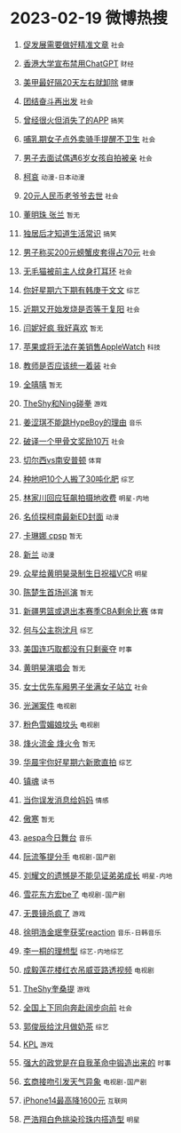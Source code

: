 # 2023-02-19 微博热搜 
1. [促发展需要做好精准文章](https://m.weibo.cn/search?containerid=100103type%3D1%26t%3D10%26q%3D%23%E4%BF%83%E5%8F%91%E5%B1%95%E9%9C%80%E8%A6%81%E5%81%9A%E5%A5%BD%E7%B2%BE%E5%87%86%E6%96%87%E7%AB%A0%23&stream_entry_id=51&isnewpage=1&extparam=seat%3D1%26stream_entry_id%3D51%26dgr%3D0%26filter_type%3Drealtimehot%26pos%3D0%26c_type%3D51%26cate%3D10103%26display_time%3D1676744673%26pre_seqid%3D1676744673948023874253&luicode=10000011&lfid=106003type%3D25%26t%3D3%26disable_hot%3D1%26filter_type%3Drealtimehot) `社会` 

2. [香港大学宣布禁用ChatGPT](https://m.weibo.cn/search?containerid=100103type%3D1%26t%3D10%26q%3D%23%E9%A6%99%E6%B8%AF%E5%A4%A7%E5%AD%A6%E5%AE%A3%E5%B8%83%E7%A6%81%E7%94%A8ChatGPT%23&stream_entry_id=31&isnewpage=1&extparam=seat%3D1%26q%3D%2523%25E9%25A6%2599%25E6%25B8%25AF%25E5%25A4%25A7%25E5%25AD%25A6%25E5%25AE%25A3%25E5%25B8%2583%25E7%25A6%2581%25E7%2594%25A8ChatGPT%2523%26dgr%3D0%26flag%3D0%26band_rank%3D1%26pos%3D0%26stream_entry_id%3D31%26cate%3D5001%26lcate%3D5001%26filter_type%3Drealtimehot%26realpos%3D1%26c_type%3D31%26display_time%3D1676744673%26pre_seqid%3D1676744673948023874253&luicode=10000011&lfid=106003type%3D25%26t%3D3%26disable_hot%3D1%26filter_type%3Drealtimehot) `财经` 

3. [美甲最好隔20天左右就卸除](https://m.weibo.cn/search?containerid=100103type%3D1%26t%3D10%26q%3D%23%E7%BE%8E%E7%94%B2%E6%9C%80%E5%A5%BD%E9%9A%9420%E5%A4%A9%E5%B7%A6%E5%8F%B3%E5%B0%B1%E5%8D%B8%E9%99%A4%23&stream_entry_id=31&isnewpage=1&extparam=seat%3D1%26q%3D%2523%25E7%25BE%258E%25E7%2594%25B2%25E6%259C%2580%25E5%25A5%25BD%25E9%259A%259420%25E5%25A4%25A9%25E5%25B7%25A6%25E5%258F%25B3%25E5%25B0%25B1%25E5%258D%25B8%25E9%2599%25A4%2523%26dgr%3D0%26flag%3D0%26band_rank%3D2%26pos%3D1%26stream_entry_id%3D31%26cate%3D5001%26lcate%3D5001%26filter_type%3Drealtimehot%26realpos%3D2%26c_type%3D31%26display_time%3D1676744673%26pre_seqid%3D1676744673948023874253&luicode=10000011&lfid=106003type%3D25%26t%3D3%26disable_hot%3D1%26filter_type%3Drealtimehot) `健康` 

4. [团结奋斗再出发](https://m.weibo.cn/search?containerid=100103type%3D1%26t%3D10%26q%3D%23%E5%9B%A2%E7%BB%93%E5%A5%8B%E6%96%97%E5%86%8D%E5%87%BA%E5%8F%91%23&stream_entry_id=31&isnewpage=1&extparam=seat%3D1%26q%3D%2523%25E5%259B%25A2%25E7%25BB%2593%25E5%25A5%258B%25E6%2596%2597%25E5%2586%258D%25E5%2587%25BA%25E5%258F%2591%2523%26dgr%3D0%26flag%3D0%26band_rank%3D3%26pos%3D2%26stream_entry_id%3D31%26cate%3D5001%26lcate%3D5001%26filter_type%3Drealtimehot%26realpos%3D3%26c_type%3D31%26display_time%3D1676744673%26pre_seqid%3D1676744673948023874253&luicode=10000011&lfid=106003type%3D25%26t%3D3%26disable_hot%3D1%26filter_type%3Drealtimehot) `社会` 

5. [曾经很火但消失了的APP](https://m.weibo.cn/search?containerid=100103type%3D1%26t%3D10%26q%3D%23%E6%9B%BE%E7%BB%8F%E5%BE%88%E7%81%AB%E4%BD%86%E6%B6%88%E5%A4%B1%E4%BA%86%E7%9A%84APP%23&stream_entry_id=31&isnewpage=1&extparam=seat%3D1%26q%3D%2523%25E6%259B%25BE%25E7%25BB%258F%25E5%25BE%2588%25E7%2581%25AB%25E4%25BD%2586%25E6%25B6%2588%25E5%25A4%25B1%25E4%25BA%2586%25E7%259A%2584APP%2523%26dgr%3D0%26flag%3D2%26band_rank%3D4%26pos%3D3%26stream_entry_id%3D31%26cate%3D5001%26lcate%3D5001%26filter_type%3Drealtimehot%26realpos%3D4%26c_type%3D31%26display_time%3D1676744673%26pre_seqid%3D1676744673948023874253&luicode=10000011&lfid=106003type%3D25%26t%3D3%26disable_hot%3D1%26filter_type%3Drealtimehot) `搞笑` 

6. [哺乳期女子点外卖骑手提醒不卫生](https://m.weibo.cn/search?containerid=100103type%3D1%26t%3D10%26q%3D%23%E5%93%BA%E4%B9%B3%E6%9C%9F%E5%A5%B3%E5%AD%90%E7%82%B9%E5%A4%96%E5%8D%96%E9%AA%91%E6%89%8B%E6%8F%90%E9%86%92%E4%B8%8D%E5%8D%AB%E7%94%9F%23&stream_entry_id=31&isnewpage=1&extparam=seat%3D1%26q%3D%2523%25E5%2593%25BA%25E4%25B9%25B3%25E6%259C%259F%25E5%25A5%25B3%25E5%25AD%2590%25E7%2582%25B9%25E5%25A4%2596%25E5%258D%2596%25E9%25AA%2591%25E6%2589%258B%25E6%258F%2590%25E9%2586%2592%25E4%25B8%258D%25E5%258D%25AB%25E7%2594%259F%2523%26dgr%3D0%26flag%3D0%26band_rank%3D5%26pos%3D4%26stream_entry_id%3D31%26cate%3D5001%26lcate%3D5001%26filter_type%3Drealtimehot%26realpos%3D5%26c_type%3D31%26display_time%3D1676744673%26pre_seqid%3D1676744673948023874253&luicode=10000011&lfid=106003type%3D25%26t%3D3%26disable_hot%3D1%26filter_type%3Drealtimehot) `社会` 

7. [男子去面试偶遇6岁女孩自拍被亲](https://m.weibo.cn/search?containerid=100103type%3D1%26t%3D10%26q%3D%23%E7%94%B7%E5%AD%90%E5%8E%BB%E9%9D%A2%E8%AF%95%E5%81%B6%E9%81%876%E5%B2%81%E5%A5%B3%E5%AD%A9%E8%87%AA%E6%8B%8D%E8%A2%AB%E4%BA%B2%23&stream_entry_id=31&isnewpage=1&extparam=seat%3D1%26q%3D%2523%25E7%2594%25B7%25E5%25AD%2590%25E5%258E%25BB%25E9%259D%25A2%25E8%25AF%2595%25E5%2581%25B6%25E9%2581%25876%25E5%25B2%2581%25E5%25A5%25B3%25E5%25AD%25A9%25E8%2587%25AA%25E6%258B%258D%25E8%25A2%25AB%25E4%25BA%25B2%2523%26dgr%3D0%26flag%3D0%26band_rank%3D6%26pos%3D5%26stream_entry_id%3D31%26cate%3D5001%26lcate%3D5001%26filter_type%3Drealtimehot%26realpos%3D6%26c_type%3D31%26display_time%3D1676744673%26pre_seqid%3D1676744673948023874253&luicode=10000011&lfid=106003type%3D25%26t%3D3%26disable_hot%3D1%26filter_type%3Drealtimehot) `社会` 

8. [柯哀](https://m.weibo.cn/search?containerid=100103type%3D1%26t%3D10%26q%3D%E6%9F%AF%E5%93%80&stream_entry_id=31&isnewpage=1&extparam=seat%3D1%26q%3D%25E6%259F%25AF%25E5%2593%2580%26dgr%3D0%26flag%3D0%26band_rank%3D7%26pos%3D6%26stream_entry_id%3D31%26cate%3D5001%26lcate%3D5001%26filter_type%3Drealtimehot%26realpos%3D7%26c_type%3D31%26display_time%3D1676744673%26pre_seqid%3D1676744673948023874253&luicode=10000011&lfid=106003type%3D25%26t%3D3%26disable_hot%3D1%26filter_type%3Drealtimehot) `动漫-日本动漫` 

9. [20元人民币老爷爷去世](https://m.weibo.cn/search?containerid=100103type%3D1%26t%3D10%26q%3D%2320%E5%85%83%E4%BA%BA%E6%B0%91%E5%B8%81%E8%80%81%E7%88%B7%E7%88%B7%E5%8E%BB%E4%B8%96%23&stream_entry_id=31&isnewpage=1&extparam=seat%3D1%26q%3D%252320%25E5%2585%2583%25E4%25BA%25BA%25E6%25B0%2591%25E5%25B8%2581%25E8%2580%2581%25E7%2588%25B7%25E7%2588%25B7%25E5%258E%25BB%25E4%25B8%2596%2523%26dgr%3D0%26flag%3D16%26band_rank%3D8%26pos%3D7%26stream_entry_id%3D31%26cate%3D5001%26lcate%3D5001%26filter_type%3Drealtimehot%26realpos%3D8%26c_type%3D31%26display_time%3D1676744673%26pre_seqid%3D1676744673948023874253&luicode=10000011&lfid=106003type%3D25%26t%3D3%26disable_hot%3D1%26filter_type%3Drealtimehot) `社会` 

10. [董明珠 张兰](https://m.weibo.cn/search?containerid=100103type%3D1%26t%3D10%26q%3D%E8%91%A3%E6%98%8E%E7%8F%A0+%E5%BC%A0%E5%85%B0&stream_entry_id=31&isnewpage=1&extparam=seat%3D1%26q%3D%25E8%2591%25A3%25E6%2598%258E%25E7%258F%25A0%2520%25E5%25BC%25A0%25E5%2585%25B0%26dgr%3D0%26flag%3D2%26band_rank%3D9%26pos%3D8%26stream_entry_id%3D31%26cate%3D5001%26lcate%3D5001%26filter_type%3Drealtimehot%26realpos%3D9%26c_type%3D31%26display_time%3D1676744673%26pre_seqid%3D1676744673948023874253&luicode=10000011&lfid=106003type%3D25%26t%3D3%26disable_hot%3D1%26filter_type%3Drealtimehot) `暂无` 

11. [独居后才知道生活常识](https://m.weibo.cn/search?containerid=100103type%3D1%26t%3D10%26q%3D%23%E7%8B%AC%E5%B1%85%E5%90%8E%E6%89%8D%E7%9F%A5%E9%81%93%E7%94%9F%E6%B4%BB%E5%B8%B8%E8%AF%86%23&stream_entry_id=31&isnewpage=1&extparam=seat%3D1%26q%3D%2523%25E7%258B%25AC%25E5%25B1%2585%25E5%2590%258E%25E6%2589%258D%25E7%259F%25A5%25E9%2581%2593%25E7%2594%259F%25E6%25B4%25BB%25E5%25B8%25B8%25E8%25AF%2586%2523%26dgr%3D0%26flag%3D0%26band_rank%3D10%26pos%3D9%26stream_entry_id%3D31%26cate%3D5001%26lcate%3D5001%26filter_type%3Drealtimehot%26realpos%3D10%26c_type%3D31%26display_time%3D1676744673%26pre_seqid%3D1676744673948023874253&luicode=10000011&lfid=106003type%3D25%26t%3D3%26disable_hot%3D1%26filter_type%3Drealtimehot) `搞笑` 

12. [男子称买200元螃蟹皮套得占70元](https://m.weibo.cn/search?containerid=100103type%3D1%26t%3D10%26q%3D%23%E7%94%B7%E5%AD%90%E7%A7%B0%E4%B9%B0200%E5%85%83%E8%9E%83%E8%9F%B9%E7%9A%AE%E5%A5%97%E5%BE%97%E5%8D%A070%E5%85%83%23&stream_entry_id=31&isnewpage=1&extparam=seat%3D1%26q%3D%2523%25E7%2594%25B7%25E5%25AD%2590%25E7%25A7%25B0%25E4%25B9%25B0200%25E5%2585%2583%25E8%259E%2583%25E8%259F%25B9%25E7%259A%25AE%25E5%25A5%2597%25E5%25BE%2597%25E5%258D%25A070%25E5%2585%2583%2523%26dgr%3D0%26flag%3D1%26band_rank%3D11%26pos%3D10%26stream_entry_id%3D31%26cate%3D5001%26lcate%3D5001%26filter_type%3Drealtimehot%26realpos%3D11%26c_type%3D31%26display_time%3D1676744673%26pre_seqid%3D1676744673948023874253&luicode=10000011&lfid=106003type%3D25%26t%3D3%26disable_hot%3D1%26filter_type%3Drealtimehot) `社会` 

13. [无毛猫被前主人纹身打耳环](https://m.weibo.cn/search?containerid=100103type%3D1%26t%3D10%26q%3D%23%E6%97%A0%E6%AF%9B%E7%8C%AB%E8%A2%AB%E5%89%8D%E4%B8%BB%E4%BA%BA%E7%BA%B9%E8%BA%AB%E6%89%93%E8%80%B3%E7%8E%AF%23&stream_entry_id=31&isnewpage=1&extparam=seat%3D1%26q%3D%2523%25E6%2597%25A0%25E6%25AF%259B%25E7%258C%25AB%25E8%25A2%25AB%25E5%2589%258D%25E4%25B8%25BB%25E4%25BA%25BA%25E7%25BA%25B9%25E8%25BA%25AB%25E6%2589%2593%25E8%2580%25B3%25E7%258E%25AF%2523%26dgr%3D0%26flag%3D0%26band_rank%3D12%26pos%3D11%26stream_entry_id%3D31%26cate%3D5001%26lcate%3D5001%26filter_type%3Drealtimehot%26realpos%3D12%26c_type%3D31%26display_time%3D1676744673%26pre_seqid%3D1676744673948023874253&luicode=10000011&lfid=106003type%3D25%26t%3D3%26disable_hot%3D1%26filter_type%3Drealtimehot) `社会` 

14. [你好星期六下期有韩庚于文文](https://m.weibo.cn/search?containerid=100103type%3D1%26t%3D10%26q%3D%23%E4%BD%A0%E5%A5%BD%E6%98%9F%E6%9C%9F%E5%85%AD%E4%B8%8B%E6%9C%9F%E6%9C%89%E9%9F%A9%E5%BA%9A%E4%BA%8E%E6%96%87%E6%96%87%23&stream_entry_id=31&isnewpage=1&extparam=seat%3D1%26q%3D%2523%25E4%25BD%25A0%25E5%25A5%25BD%25E6%2598%259F%25E6%259C%259F%25E5%2585%25AD%25E4%25B8%258B%25E6%259C%259F%25E6%259C%2589%25E9%259F%25A9%25E5%25BA%259A%25E4%25BA%258E%25E6%2596%2587%25E6%2596%2587%2523%26dgr%3D0%26flag%3D0%26band_rank%3D13%26pos%3D12%26stream_entry_id%3D31%26cate%3D5001%26lcate%3D5001%26filter_type%3Drealtimehot%26realpos%3D13%26c_type%3D31%26display_time%3D1676744673%26pre_seqid%3D1676744673948023874253&luicode=10000011&lfid=106003type%3D25%26t%3D3%26disable_hot%3D1%26filter_type%3Drealtimehot) `综艺` 

15. [近期又开始发烧是否等于复阳](https://m.weibo.cn/search?containerid=100103type%3D1%26t%3D10%26q%3D%23%E8%BF%91%E6%9C%9F%E5%8F%88%E5%BC%80%E5%A7%8B%E5%8F%91%E7%83%A7%E6%98%AF%E5%90%A6%E7%AD%89%E4%BA%8E%E5%A4%8D%E9%98%B3%23&stream_entry_id=31&isnewpage=1&extparam=seat%3D1%26q%3D%2523%25E8%25BF%2591%25E6%259C%259F%25E5%258F%2588%25E5%25BC%2580%25E5%25A7%258B%25E5%258F%2591%25E7%2583%25A7%25E6%2598%25AF%25E5%2590%25A6%25E7%25AD%2589%25E4%25BA%258E%25E5%25A4%258D%25E9%2598%25B3%2523%26dgr%3D0%26flag%3D2%26band_rank%3D14%26pos%3D13%26stream_entry_id%3D31%26cate%3D5001%26lcate%3D5001%26filter_type%3Drealtimehot%26realpos%3D14%26c_type%3D31%26display_time%3D1676744673%26pre_seqid%3D1676744673948023874253&luicode=10000011&lfid=106003type%3D25%26t%3D3%26disable_hot%3D1%26filter_type%3Drealtimehot) `社会` 

16. [闫妮好疯 我好喜欢](https://m.weibo.cn/search?containerid=100103type%3D1%26t%3D10%26q%3D%E9%97%AB%E5%A6%AE%E5%A5%BD%E7%96%AF+%E6%88%91%E5%A5%BD%E5%96%9C%E6%AC%A2&stream_entry_id=31&isnewpage=1&extparam=seat%3D1%26q%3D%25E9%2597%25AB%25E5%25A6%25AE%25E5%25A5%25BD%25E7%2596%25AF%2520%25E6%2588%2591%25E5%25A5%25BD%25E5%2596%259C%25E6%25AC%25A2%26dgr%3D0%26flag%3D2%26band_rank%3D15%26pos%3D14%26stream_entry_id%3D31%26cate%3D5001%26lcate%3D5001%26filter_type%3Drealtimehot%26realpos%3D15%26c_type%3D31%26display_time%3D1676744673%26pre_seqid%3D1676744673948023874253&luicode=10000011&lfid=106003type%3D25%26t%3D3%26disable_hot%3D1%26filter_type%3Drealtimehot) `暂无` 

17. [苹果或将无法在美销售AppleWatch](https://m.weibo.cn/search?containerid=100103type%3D1%26t%3D10%26q%3D%23%E8%8B%B9%E6%9E%9C%E6%88%96%E5%B0%86%E6%97%A0%E6%B3%95%E5%9C%A8%E7%BE%8E%E9%94%80%E5%94%AEAppleWatch%23&stream_entry_id=31&isnewpage=1&extparam=seat%3D1%26q%3D%2523%25E8%258B%25B9%25E6%259E%259C%25E6%2588%2596%25E5%25B0%2586%25E6%2597%25A0%25E6%25B3%2595%25E5%259C%25A8%25E7%25BE%258E%25E9%2594%2580%25E5%2594%25AEAppleWatch%2523%26dgr%3D0%26flag%3D0%26band_rank%3D16%26pos%3D15%26stream_entry_id%3D31%26cate%3D5001%26lcate%3D5001%26filter_type%3Drealtimehot%26realpos%3D16%26c_type%3D31%26display_time%3D1676744673%26pre_seqid%3D1676744673948023874253&luicode=10000011&lfid=106003type%3D25%26t%3D3%26disable_hot%3D1%26filter_type%3Drealtimehot) `科技` 

18. [教师是否应该统一着装](https://m.weibo.cn/search?containerid=100103type%3D1%26t%3D10%26q%3D%23%E6%95%99%E5%B8%88%E6%98%AF%E5%90%A6%E5%BA%94%E8%AF%A5%E7%BB%9F%E4%B8%80%E7%9D%80%E8%A3%85%23&stream_entry_id=31&isnewpage=1&extparam=seat%3D1%26q%3D%2523%25E6%2595%2599%25E5%25B8%2588%25E6%2598%25AF%25E5%2590%25A6%25E5%25BA%2594%25E8%25AF%25A5%25E7%25BB%259F%25E4%25B8%2580%25E7%259D%2580%25E8%25A3%2585%2523%26dgr%3D0%26flag%3D0%26band_rank%3D17%26pos%3D16%26stream_entry_id%3D31%26cate%3D5001%26lcate%3D5001%26filter_type%3Drealtimehot%26realpos%3D17%26c_type%3D31%26display_time%3D1676744673%26pre_seqid%3D1676744673948023874253&luicode=10000011&lfid=106003type%3D25%26t%3D3%26disable_hot%3D1%26filter_type%3Drealtimehot) `社会` 

19. [全嘻嘻](https://m.weibo.cn/search?containerid=100103type%3D1%26t%3D10%26q%3D%E5%85%A8%E5%98%BB%E5%98%BB&stream_entry_id=31&isnewpage=1&extparam=seat%3D1%26q%3D%25E5%2585%25A8%25E5%2598%25BB%25E5%2598%25BB%26dgr%3D0%26flag%3D0%26band_rank%3D18%26pos%3D17%26stream_entry_id%3D31%26cate%3D5001%26lcate%3D5001%26filter_type%3Drealtimehot%26realpos%3D18%26c_type%3D31%26display_time%3D1676744673%26pre_seqid%3D1676744673948023874253&luicode=10000011&lfid=106003type%3D25%26t%3D3%26disable_hot%3D1%26filter_type%3Drealtimehot) `暂无` 

20. [TheShy和Ning碰拳](https://m.weibo.cn/search?containerid=100103type%3D1%26t%3D10%26q%3D%23TheShy%E5%92%8CNing%E7%A2%B0%E6%8B%B3%23&stream_entry_id=31&isnewpage=1&extparam=seat%3D1%26q%3D%2523TheShy%25E5%2592%258CNing%25E7%25A2%25B0%25E6%258B%25B3%2523%26dgr%3D0%26flag%3D0%26band_rank%3D19%26pos%3D18%26stream_entry_id%3D31%26cate%3D5001%26lcate%3D5001%26filter_type%3Drealtimehot%26realpos%3D19%26c_type%3D31%26display_time%3D1676744673%26pre_seqid%3D1676744673948023874253&luicode=10000011&lfid=106003type%3D25%26t%3D3%26disable_hot%3D1%26filter_type%3Drealtimehot) `游戏` 

21. [姜涩琪不能跳HypeBoy的理由](https://m.weibo.cn/search?containerid=100103type%3D1%26t%3D10%26q%3D%23%E5%A7%9C%E6%B6%A9%E7%90%AA%E4%B8%8D%E8%83%BD%E8%B7%B3HypeBoy%E7%9A%84%E7%90%86%E7%94%B1%23&stream_entry_id=31&isnewpage=1&extparam=seat%3D1%26q%3D%2523%25E5%25A7%259C%25E6%25B6%25A9%25E7%2590%25AA%25E4%25B8%258D%25E8%2583%25BD%25E8%25B7%25B3HypeBoy%25E7%259A%2584%25E7%2590%2586%25E7%2594%25B1%2523%26dgr%3D0%26flag%3D0%26band_rank%3D20%26pos%3D19%26stream_entry_id%3D31%26cate%3D5001%26lcate%3D5001%26filter_type%3Drealtimehot%26realpos%3D20%26c_type%3D31%26display_time%3D1676744673%26pre_seqid%3D1676744673948023874253&luicode=10000011&lfid=106003type%3D25%26t%3D3%26disable_hot%3D1%26filter_type%3Drealtimehot) `音乐` 

22. [破译一个甲骨文奖励10万](https://m.weibo.cn/search?containerid=100103type%3D1%26t%3D10%26q%3D%23%E7%A0%B4%E8%AF%91%E4%B8%80%E4%B8%AA%E7%94%B2%E9%AA%A8%E6%96%87%E5%A5%96%E5%8A%B110%E4%B8%87%23&stream_entry_id=31&isnewpage=1&extparam=seat%3D1%26q%3D%2523%25E7%25A0%25B4%25E8%25AF%2591%25E4%25B8%2580%25E4%25B8%25AA%25E7%2594%25B2%25E9%25AA%25A8%25E6%2596%2587%25E5%25A5%2596%25E5%258A%25B110%25E4%25B8%2587%2523%26dgr%3D0%26flag%3D0%26band_rank%3D21%26pos%3D20%26stream_entry_id%3D31%26cate%3D5001%26lcate%3D5001%26filter_type%3Drealtimehot%26realpos%3D21%26c_type%3D31%26display_time%3D1676744673%26pre_seqid%3D1676744673948023874253&luicode=10000011&lfid=106003type%3D25%26t%3D3%26disable_hot%3D1%26filter_type%3Drealtimehot) `社会` 

23. [切尔西vs南安普顿](https://m.weibo.cn/search?containerid=100103type%3D1%26t%3D10%26q%3D%23%E5%88%87%E5%B0%94%E8%A5%BFvs%E5%8D%97%E5%AE%89%E6%99%AE%E9%A1%BF%23&stream_entry_id=31&isnewpage=1&extparam=seat%3D1%26q%3D%2523%25E5%2588%2587%25E5%25B0%2594%25E8%25A5%25BFvs%25E5%258D%2597%25E5%25AE%2589%25E6%2599%25AE%25E9%25A1%25BF%2523%26dgr%3D0%26flag%3D0%26band_rank%3D22%26pos%3D21%26stream_entry_id%3D31%26cate%3D5001%26lcate%3D5001%26filter_type%3Drealtimehot%26realpos%3D22%26c_type%3D31%26display_time%3D1676744673%26pre_seqid%3D1676744673948023874253&luicode=10000011&lfid=106003type%3D25%26t%3D3%26disable_hot%3D1%26filter_type%3Drealtimehot) `体育` 

24. [种地吧10个人搬了30吨化肥](https://m.weibo.cn/search?containerid=100103type%3D1%26t%3D10%26q%3D%23%E7%A7%8D%E5%9C%B0%E5%90%A710%E4%B8%AA%E4%BA%BA%E6%90%AC%E4%BA%8630%E5%90%A8%E5%8C%96%E8%82%A5%23&stream_entry_id=31&isnewpage=1&extparam=seat%3D1%26q%3D%2523%25E7%25A7%258D%25E5%259C%25B0%25E5%2590%25A710%25E4%25B8%25AA%25E4%25BA%25BA%25E6%2590%25AC%25E4%25BA%258630%25E5%2590%25A8%25E5%258C%2596%25E8%2582%25A5%2523%26dgr%3D0%26flag%3D0%26band_rank%3D23%26pos%3D22%26stream_entry_id%3D31%26cate%3D5001%26lcate%3D5001%26filter_type%3Drealtimehot%26realpos%3D23%26c_type%3D31%26display_time%3D1676744673%26pre_seqid%3D1676744673948023874253&luicode=10000011&lfid=106003type%3D25%26t%3D3%26disable_hot%3D1%26filter_type%3Drealtimehot) `综艺` 

25. [林家川回应狂飙拍摄地收费](https://m.weibo.cn/search?containerid=100103type%3D1%26t%3D10%26q%3D%23%E6%9E%97%E5%AE%B6%E5%B7%9D%E5%9B%9E%E5%BA%94%E7%8B%82%E9%A3%99%E6%8B%8D%E6%91%84%E5%9C%B0%E6%94%B6%E8%B4%B9%23&stream_entry_id=31&isnewpage=1&extparam=seat%3D1%26q%3D%2523%25E6%259E%2597%25E5%25AE%25B6%25E5%25B7%259D%25E5%259B%259E%25E5%25BA%2594%25E7%258B%2582%25E9%25A3%2599%25E6%258B%258D%25E6%2591%2584%25E5%259C%25B0%25E6%2594%25B6%25E8%25B4%25B9%2523%26dgr%3D0%26flag%3D0%26band_rank%3D24%26pos%3D23%26stream_entry_id%3D31%26cate%3D5001%26lcate%3D5001%26filter_type%3Drealtimehot%26realpos%3D24%26c_type%3D31%26display_time%3D1676744673%26pre_seqid%3D1676744673948023874253&luicode=10000011&lfid=106003type%3D25%26t%3D3%26disable_hot%3D1%26filter_type%3Drealtimehot) `明星-内地` 

26. [名侦探柯南最新ED封面](https://m.weibo.cn/search?containerid=100103type%3D1%26t%3D10%26q%3D%23%E5%90%8D%E4%BE%A6%E6%8E%A2%E6%9F%AF%E5%8D%97%E6%9C%80%E6%96%B0ED%E5%B0%81%E9%9D%A2%23&stream_entry_id=31&isnewpage=1&extparam=seat%3D1%26q%3D%2523%25E5%2590%258D%25E4%25BE%25A6%25E6%258E%25A2%25E6%259F%25AF%25E5%258D%2597%25E6%259C%2580%25E6%2596%25B0ED%25E5%25B0%2581%25E9%259D%25A2%2523%26dgr%3D0%26flag%3D0%26band_rank%3D25%26pos%3D24%26stream_entry_id%3D31%26cate%3D5001%26lcate%3D5001%26filter_type%3Drealtimehot%26realpos%3D25%26c_type%3D31%26display_time%3D1676744673%26pre_seqid%3D1676744673948023874253&luicode=10000011&lfid=106003type%3D25%26t%3D3%26disable_hot%3D1%26filter_type%3Drealtimehot) `动漫` 

27. [卡琳娜 cpsp](https://m.weibo.cn/search?containerid=100103type%3D1%26t%3D10%26q%3D%E5%8D%A1%E7%90%B3%E5%A8%9C+cpsp&stream_entry_id=31&isnewpage=1&extparam=seat%3D1%26q%3D%25E5%258D%25A1%25E7%2590%25B3%25E5%25A8%259C%2520cpsp%26dgr%3D0%26flag%3D0%26band_rank%3D26%26pos%3D25%26stream_entry_id%3D31%26cate%3D5001%26lcate%3D5001%26filter_type%3Drealtimehot%26realpos%3D26%26c_type%3D31%26display_time%3D1676744673%26pre_seqid%3D1676744673948023874253&luicode=10000011&lfid=106003type%3D25%26t%3D3%26disable_hot%3D1%26filter_type%3Drealtimehot) `暂无` 

28. [新兰](https://m.weibo.cn/search?containerid=100103type%3D1%26t%3D10%26q%3D%E6%96%B0%E5%85%B0&stream_entry_id=31&isnewpage=1&extparam=seat%3D1%26q%3D%25E6%2596%25B0%25E5%2585%25B0%26dgr%3D0%26flag%3D0%26band_rank%3D27%26pos%3D26%26stream_entry_id%3D31%26cate%3D5001%26lcate%3D5001%26filter_type%3Drealtimehot%26realpos%3D27%26c_type%3D31%26display_time%3D1676744673%26pre_seqid%3D1676744673948023874253&luicode=10000011&lfid=106003type%3D25%26t%3D3%26disable_hot%3D1%26filter_type%3Drealtimehot) `动漫` 

29. [众星给黄明昊录制生日祝福VCR](https://m.weibo.cn/search?containerid=100103type%3D1%26t%3D10%26q%3D%23%E4%BC%97%E6%98%9F%E7%BB%99%E9%BB%84%E6%98%8E%E6%98%8A%E5%BD%95%E5%88%B6%E7%94%9F%E6%97%A5%E7%A5%9D%E7%A6%8FVCR%23&stream_entry_id=31&isnewpage=1&extparam=seat%3D1%26q%3D%2523%25E4%25BC%2597%25E6%2598%259F%25E7%25BB%2599%25E9%25BB%2584%25E6%2598%258E%25E6%2598%258A%25E5%25BD%2595%25E5%2588%25B6%25E7%2594%259F%25E6%2597%25A5%25E7%25A5%259D%25E7%25A6%258FVCR%2523%26dgr%3D0%26flag%3D0%26band_rank%3D28%26pos%3D27%26stream_entry_id%3D31%26cate%3D5001%26lcate%3D5001%26filter_type%3Drealtimehot%26realpos%3D28%26c_type%3D31%26display_time%3D1676744673%26pre_seqid%3D1676744673948023874253&luicode=10000011&lfid=106003type%3D25%26t%3D3%26disable_hot%3D1%26filter_type%3Drealtimehot) `明星` 

30. [陈楚生首场巡演](https://m.weibo.cn/search?containerid=100103type%3D1%26t%3D10%26q%3D%E9%99%88%E6%A5%9A%E7%94%9F%E9%A6%96%E5%9C%BA%E5%B7%A1%E6%BC%94&stream_entry_id=31&isnewpage=1&extparam=seat%3D1%26q%3D%25E9%2599%2588%25E6%25A5%259A%25E7%2594%259F%25E9%25A6%2596%25E5%259C%25BA%25E5%25B7%25A1%25E6%25BC%2594%26dgr%3D0%26flag%3D0%26band_rank%3D29%26pos%3D28%26stream_entry_id%3D31%26cate%3D5001%26lcate%3D5001%26filter_type%3Drealtimehot%26realpos%3D29%26c_type%3D31%26display_time%3D1676744673%26pre_seqid%3D1676744673948023874253&luicode=10000011&lfid=106003type%3D25%26t%3D3%26disable_hot%3D1%26filter_type%3Drealtimehot) `暂无` 

31. [新疆男篮或退出本赛季CBA剩余比赛](https://m.weibo.cn/search?containerid=100103type%3D1%26t%3D10%26q%3D%23%E6%96%B0%E7%96%86%E7%94%B7%E7%AF%AE%E6%88%96%E9%80%80%E5%87%BA%E6%9C%AC%E8%B5%9B%E5%AD%A3CBA%E5%89%A9%E4%BD%99%E6%AF%94%E8%B5%9B%23&stream_entry_id=31&isnewpage=1&extparam=seat%3D1%26q%3D%2523%25E6%2596%25B0%25E7%2596%2586%25E7%2594%25B7%25E7%25AF%25AE%25E6%2588%2596%25E9%2580%2580%25E5%2587%25BA%25E6%259C%25AC%25E8%25B5%259B%25E5%25AD%25A3CBA%25E5%2589%25A9%25E4%25BD%2599%25E6%25AF%2594%25E8%25B5%259B%2523%26dgr%3D0%26flag%3D0%26band_rank%3D30%26pos%3D29%26stream_entry_id%3D31%26cate%3D5001%26lcate%3D5001%26filter_type%3Drealtimehot%26realpos%3D30%26c_type%3D31%26display_time%3D1676744673%26pre_seqid%3D1676744673948023874253&luicode=10000011&lfid=106003type%3D25%26t%3D3%26disable_hot%3D1%26filter_type%3Drealtimehot) `体育` 

32. [何与公主抱沈月](https://m.weibo.cn/search?containerid=100103type%3D1%26t%3D10%26q%3D%23%E4%BD%95%E4%B8%8E%E5%85%AC%E4%B8%BB%E6%8A%B1%E6%B2%88%E6%9C%88%23&stream_entry_id=31&isnewpage=1&extparam=seat%3D1%26q%3D%2523%25E4%25BD%2595%25E4%25B8%258E%25E5%2585%25AC%25E4%25B8%25BB%25E6%258A%25B1%25E6%25B2%2588%25E6%259C%2588%2523%26dgr%3D0%26flag%3D0%26band_rank%3D31%26pos%3D30%26stream_entry_id%3D31%26cate%3D5001%26lcate%3D5001%26filter_type%3Drealtimehot%26realpos%3D31%26c_type%3D31%26display_time%3D1676744673%26pre_seqid%3D1676744673948023874253&luicode=10000011&lfid=106003type%3D25%26t%3D3%26disable_hot%3D1%26filter_type%3Drealtimehot) `综艺` 

33. [美国连巧取都没有只剩豪夺](https://m.weibo.cn/search?containerid=100103type%3D1%26t%3D10%26q%3D%23%E7%BE%8E%E5%9B%BD%E8%BF%9E%E5%B7%A7%E5%8F%96%E9%83%BD%E6%B2%A1%E6%9C%89%E5%8F%AA%E5%89%A9%E8%B1%AA%E5%A4%BA%23&stream_entry_id=31&isnewpage=1&extparam=seat%3D1%26q%3D%2523%25E7%25BE%258E%25E5%259B%25BD%25E8%25BF%259E%25E5%25B7%25A7%25E5%258F%2596%25E9%2583%25BD%25E6%25B2%25A1%25E6%259C%2589%25E5%258F%25AA%25E5%2589%25A9%25E8%25B1%25AA%25E5%25A4%25BA%2523%26dgr%3D0%26flag%3D0%26band_rank%3D32%26pos%3D31%26stream_entry_id%3D31%26cate%3D5001%26lcate%3D5001%26filter_type%3Drealtimehot%26realpos%3D32%26c_type%3D31%26display_time%3D1676744673%26pre_seqid%3D1676744673948023874253&luicode=10000011&lfid=106003type%3D25%26t%3D3%26disable_hot%3D1%26filter_type%3Drealtimehot) `时事` 

34. [黄明昊演唱会](https://m.weibo.cn/search?containerid=100103type%3D1%26t%3D10%26q%3D%E9%BB%84%E6%98%8E%E6%98%8A%E6%BC%94%E5%94%B1%E4%BC%9A&stream_entry_id=31&isnewpage=1&extparam=seat%3D1%26q%3D%25E9%25BB%2584%25E6%2598%258E%25E6%2598%258A%25E6%25BC%2594%25E5%2594%25B1%25E4%25BC%259A%26dgr%3D0%26flag%3D0%26band_rank%3D33%26pos%3D32%26stream_entry_id%3D31%26cate%3D5001%26lcate%3D5001%26filter_type%3Drealtimehot%26realpos%3D33%26c_type%3D31%26display_time%3D1676744673%26pre_seqid%3D1676744673948023874253&luicode=10000011&lfid=106003type%3D25%26t%3D3%26disable_hot%3D1%26filter_type%3Drealtimehot) `暂无` 

35. [女士优先车厢男子坐满女子站立](https://m.weibo.cn/search?containerid=100103type%3D1%26t%3D10%26q%3D%23%E5%A5%B3%E5%A3%AB%E4%BC%98%E5%85%88%E8%BD%A6%E5%8E%A2%E7%94%B7%E5%AD%90%E5%9D%90%E6%BB%A1%E5%A5%B3%E5%AD%90%E7%AB%99%E7%AB%8B%23&stream_entry_id=31&isnewpage=1&extparam=seat%3D1%26q%3D%2523%25E5%25A5%25B3%25E5%25A3%25AB%25E4%25BC%2598%25E5%2585%2588%25E8%25BD%25A6%25E5%258E%25A2%25E7%2594%25B7%25E5%25AD%2590%25E5%259D%2590%25E6%25BB%25A1%25E5%25A5%25B3%25E5%25AD%2590%25E7%25AB%2599%25E7%25AB%258B%2523%26dgr%3D0%26flag%3D0%26band_rank%3D34%26pos%3D33%26stream_entry_id%3D31%26cate%3D5001%26lcate%3D5001%26filter_type%3Drealtimehot%26realpos%3D34%26c_type%3D31%26display_time%3D1676744673%26pre_seqid%3D1676744673948023874253&luicode=10000011&lfid=106003type%3D25%26t%3D3%26disable_hot%3D1%26filter_type%3Drealtimehot) `社会` 

36. [光渊案件](https://m.weibo.cn/search?containerid=100103type%3D1%26t%3D10%26q%3D%23%E5%85%89%E6%B8%8A%E6%A1%88%E4%BB%B6%23&stream_entry_id=31&isnewpage=1&extparam=seat%3D1%26q%3D%2523%25E5%2585%2589%25E6%25B8%258A%25E6%25A1%2588%25E4%25BB%25B6%2523%26dgr%3D0%26flag%3D0%26band_rank%3D35%26pos%3D34%26stream_entry_id%3D31%26cate%3D5001%26lcate%3D5001%26filter_type%3Drealtimehot%26realpos%3D35%26c_type%3D31%26display_time%3D1676744673%26pre_seqid%3D1676744673948023874253&luicode=10000011&lfid=106003type%3D25%26t%3D3%26disable_hot%3D1%26filter_type%3Drealtimehot) `电视剧` 

37. [粉色雪媚娘坟头](https://m.weibo.cn/search?containerid=100103type%3D1%26t%3D10%26q%3D%23%E7%B2%89%E8%89%B2%E9%9B%AA%E5%AA%9A%E5%A8%98%E5%9D%9F%E5%A4%B4%23&stream_entry_id=31&isnewpage=1&extparam=seat%3D1%26q%3D%2523%25E7%25B2%2589%25E8%2589%25B2%25E9%259B%25AA%25E5%25AA%259A%25E5%25A8%2598%25E5%259D%259F%25E5%25A4%25B4%2523%26dgr%3D0%26flag%3D0%26band_rank%3D36%26pos%3D35%26stream_entry_id%3D31%26cate%3D5001%26lcate%3D5001%26filter_type%3Drealtimehot%26realpos%3D36%26c_type%3D31%26display_time%3D1676744673%26pre_seqid%3D1676744673948023874253&luicode=10000011&lfid=106003type%3D25%26t%3D3%26disable_hot%3D1%26filter_type%3Drealtimehot) `电视剧` 

38. [烽火流金 烽火令](https://m.weibo.cn/search?containerid=100103type%3D1%26t%3D10%26q%3D%E7%83%BD%E7%81%AB%E6%B5%81%E9%87%91+%E7%83%BD%E7%81%AB%E4%BB%A4&stream_entry_id=31&isnewpage=1&extparam=seat%3D1%26q%3D%25E7%2583%25BD%25E7%2581%25AB%25E6%25B5%2581%25E9%2587%2591%2520%25E7%2583%25BD%25E7%2581%25AB%25E4%25BB%25A4%26dgr%3D0%26flag%3D0%26band_rank%3D37%26pos%3D36%26stream_entry_id%3D31%26cate%3D5001%26lcate%3D5001%26filter_type%3Drealtimehot%26realpos%3D37%26c_type%3D31%26display_time%3D1676744673%26pre_seqid%3D1676744673948023874253&luicode=10000011&lfid=106003type%3D25%26t%3D3%26disable_hot%3D1%26filter_type%3Drealtimehot) `暂无` 

39. [华晨宇你好星期六新歌直拍](https://m.weibo.cn/search?containerid=100103type%3D1%26t%3D10%26q%3D%23%E5%8D%8E%E6%99%A8%E5%AE%87%E4%BD%A0%E5%A5%BD%E6%98%9F%E6%9C%9F%E5%85%AD%E6%96%B0%E6%AD%8C%E7%9B%B4%E6%8B%8D%23&stream_entry_id=31&isnewpage=1&extparam=seat%3D1%26q%3D%2523%25E5%258D%258E%25E6%2599%25A8%25E5%25AE%2587%25E4%25BD%25A0%25E5%25A5%25BD%25E6%2598%259F%25E6%259C%259F%25E5%2585%25AD%25E6%2596%25B0%25E6%25AD%258C%25E7%259B%25B4%25E6%258B%258D%2523%26dgr%3D0%26flag%3D1%26band_rank%3D38%26pos%3D37%26stream_entry_id%3D31%26cate%3D5001%26lcate%3D5001%26filter_type%3Drealtimehot%26realpos%3D38%26c_type%3D31%26display_time%3D1676744673%26pre_seqid%3D1676744673948023874253&luicode=10000011&lfid=106003type%3D25%26t%3D3%26disable_hot%3D1%26filter_type%3Drealtimehot) `综艺` 

40. [镇魂](https://m.weibo.cn/search?containerid=100103type%3D1%26t%3D10%26q%3D%E9%95%87%E9%AD%82&stream_entry_id=31&isnewpage=1&extparam=seat%3D1%26q%3D%25E9%2595%2587%25E9%25AD%2582%26dgr%3D0%26flag%3D0%26band_rank%3D39%26pos%3D38%26stream_entry_id%3D31%26cate%3D5001%26lcate%3D5001%26filter_type%3Drealtimehot%26realpos%3D39%26c_type%3D31%26display_time%3D1676744673%26pre_seqid%3D1676744673948023874253&luicode=10000011&lfid=106003type%3D25%26t%3D3%26disable_hot%3D1%26filter_type%3Drealtimehot) `读书` 

41. [当你误发消息给妈妈](https://m.weibo.cn/search?containerid=100103type%3D1%26t%3D10%26q%3D%23%E5%BD%93%E4%BD%A0%E8%AF%AF%E5%8F%91%E6%B6%88%E6%81%AF%E7%BB%99%E5%A6%88%E5%A6%88%23&stream_entry_id=31&isnewpage=1&extparam=seat%3D1%26q%3D%2523%25E5%25BD%2593%25E4%25BD%25A0%25E8%25AF%25AF%25E5%258F%2591%25E6%25B6%2588%25E6%2581%25AF%25E7%25BB%2599%25E5%25A6%2588%25E5%25A6%2588%2523%26dgr%3D0%26flag%3D0%26band_rank%3D40%26pos%3D39%26stream_entry_id%3D31%26cate%3D5001%26lcate%3D5001%26filter_type%3Drealtimehot%26realpos%3D40%26c_type%3D31%26display_time%3D1676744673%26pre_seqid%3D1676744673948023874253&luicode=10000011&lfid=106003type%3D25%26t%3D3%26disable_hot%3D1%26filter_type%3Drealtimehot) `情感` 

42. [傲寒](https://m.weibo.cn/search?containerid=100103type%3D1%26t%3D10%26q%3D%E5%82%B2%E5%AF%92&stream_entry_id=31&isnewpage=1&extparam=seat%3D1%26q%3D%25E5%2582%25B2%25E5%25AF%2592%26dgr%3D0%26flag%3D0%26band_rank%3D41%26pos%3D40%26stream_entry_id%3D31%26cate%3D5001%26lcate%3D5001%26filter_type%3Drealtimehot%26realpos%3D41%26c_type%3D31%26display_time%3D1676744673%26pre_seqid%3D1676744673948023874253&luicode=10000011&lfid=106003type%3D25%26t%3D3%26disable_hot%3D1%26filter_type%3Drealtimehot) `暂无` 

43. [aespa今日舞台](https://m.weibo.cn/search?containerid=100103type%3D1%26t%3D10%26q%3D%23aespa%E4%BB%8A%E6%97%A5%E8%88%9E%E5%8F%B0%23&stream_entry_id=31&isnewpage=1&extparam=seat%3D1%26q%3D%2523aespa%25E4%25BB%258A%25E6%2597%25A5%25E8%2588%259E%25E5%258F%25B0%2523%26dgr%3D0%26flag%3D0%26band_rank%3D42%26pos%3D41%26stream_entry_id%3D31%26cate%3D5001%26lcate%3D5001%26filter_type%3Drealtimehot%26realpos%3D42%26c_type%3D31%26display_time%3D1676744673%26pre_seqid%3D1676744673948023874253&luicode=10000011&lfid=106003type%3D25%26t%3D3%26disable_hot%3D1%26filter_type%3Drealtimehot) `音乐` 

44. [阮流筝提分手](https://m.weibo.cn/search?containerid=100103type%3D1%26t%3D10%26q%3D%23%E9%98%AE%E6%B5%81%E7%AD%9D%E6%8F%90%E5%88%86%E6%89%8B%23&stream_entry_id=31&isnewpage=1&extparam=seat%3D1%26q%3D%2523%25E9%2598%25AE%25E6%25B5%2581%25E7%25AD%259D%25E6%258F%2590%25E5%2588%2586%25E6%2589%258B%2523%26dgr%3D0%26flag%3D0%26band_rank%3D43%26pos%3D42%26stream_entry_id%3D31%26cate%3D5001%26lcate%3D5001%26filter_type%3Drealtimehot%26realpos%3D43%26c_type%3D31%26display_time%3D1676744673%26pre_seqid%3D1676744673948023874253&luicode=10000011&lfid=106003type%3D25%26t%3D3%26disable_hot%3D1%26filter_type%3Drealtimehot) `电视剧-国产剧` 

45. [刘耀文的遗憾是不能见证弟弟成长](https://m.weibo.cn/search?containerid=100103type%3D1%26t%3D10%26q%3D%23%E5%88%98%E8%80%80%E6%96%87%E7%9A%84%E9%81%97%E6%86%BE%E6%98%AF%E4%B8%8D%E8%83%BD%E8%A7%81%E8%AF%81%E5%BC%9F%E5%BC%9F%E6%88%90%E9%95%BF%23&stream_entry_id=31&isnewpage=1&extparam=seat%3D1%26q%3D%2523%25E5%2588%2598%25E8%2580%2580%25E6%2596%2587%25E7%259A%2584%25E9%2581%2597%25E6%2586%25BE%25E6%2598%25AF%25E4%25B8%258D%25E8%2583%25BD%25E8%25A7%2581%25E8%25AF%2581%25E5%25BC%259F%25E5%25BC%259F%25E6%2588%2590%25E9%2595%25BF%2523%26dgr%3D0%26flag%3D0%26band_rank%3D44%26pos%3D43%26stream_entry_id%3D31%26cate%3D5001%26lcate%3D5001%26filter_type%3Drealtimehot%26realpos%3D44%26c_type%3D31%26display_time%3D1676744673%26pre_seqid%3D1676744673948023874253&luicode=10000011&lfid=106003type%3D25%26t%3D3%26disable_hot%3D1%26filter_type%3Drealtimehot) `明星-内地` 

46. [雪花东方宏be了](https://m.weibo.cn/search?containerid=100103type%3D1%26t%3D10%26q%3D%23%E9%9B%AA%E8%8A%B1%E4%B8%9C%E6%96%B9%E5%AE%8Fbe%E4%BA%86%23&stream_entry_id=31&isnewpage=1&extparam=seat%3D1%26q%3D%2523%25E9%259B%25AA%25E8%258A%25B1%25E4%25B8%259C%25E6%2596%25B9%25E5%25AE%258Fbe%25E4%25BA%2586%2523%26dgr%3D0%26flag%3D0%26band_rank%3D45%26pos%3D44%26stream_entry_id%3D31%26cate%3D5001%26lcate%3D5001%26filter_type%3Drealtimehot%26realpos%3D45%26c_type%3D31%26display_time%3D1676744673%26pre_seqid%3D1676744673948023874253&luicode=10000011&lfid=106003type%3D25%26t%3D3%26disable_hot%3D1%26filter_type%3Drealtimehot) `电视剧-国产剧` 

47. [无畏镜杀疯了](https://m.weibo.cn/search?containerid=100103type%3D1%26t%3D10%26q%3D%23%E6%97%A0%E7%95%8F%E9%95%9C%E6%9D%80%E7%96%AF%E4%BA%86%23&stream_entry_id=31&isnewpage=1&extparam=seat%3D1%26q%3D%2523%25E6%2597%25A0%25E7%2595%258F%25E9%2595%259C%25E6%259D%2580%25E7%2596%25AF%25E4%25BA%2586%2523%26dgr%3D0%26flag%3D0%26band_rank%3D46%26pos%3D45%26stream_entry_id%3D31%26cate%3D5001%26lcate%3D5001%26filter_type%3Drealtimehot%26realpos%3D46%26c_type%3D31%26display_time%3D1676744673%26pre_seqid%3D1676744673948023874253&luicode=10000011&lfid=106003type%3D25%26t%3D3%26disable_hot%3D1%26filter_type%3Drealtimehot) `游戏` 

48. [徐明浩金珉奎获奖reaction](https://m.weibo.cn/search?containerid=100103type%3D1%26t%3D10%26q%3D%23%E5%BE%90%E6%98%8E%E6%B5%A9%E9%87%91%E7%8F%89%E5%A5%8E%E8%8E%B7%E5%A5%96reaction%23&stream_entry_id=31&isnewpage=1&extparam=seat%3D1%26q%3D%2523%25E5%25BE%2590%25E6%2598%258E%25E6%25B5%25A9%25E9%2587%2591%25E7%258F%2589%25E5%25A5%258E%25E8%258E%25B7%25E5%25A5%2596reaction%2523%26dgr%3D0%26flag%3D0%26band_rank%3D47%26pos%3D46%26stream_entry_id%3D31%26cate%3D5001%26lcate%3D5001%26filter_type%3Drealtimehot%26realpos%3D47%26c_type%3D31%26display_time%3D1676744673%26pre_seqid%3D1676744673948023874253&luicode=10000011&lfid=106003type%3D25%26t%3D3%26disable_hot%3D1%26filter_type%3Drealtimehot) `音乐-日韩音乐` 

49. [李一桐的理想型](https://m.weibo.cn/search?containerid=100103type%3D1%26t%3D10%26q%3D%23%E6%9D%8E%E4%B8%80%E6%A1%90%E7%9A%84%E7%90%86%E6%83%B3%E5%9E%8B%23&stream_entry_id=31&isnewpage=1&extparam=seat%3D1%26q%3D%2523%25E6%259D%258E%25E4%25B8%2580%25E6%25A1%2590%25E7%259A%2584%25E7%2590%2586%25E6%2583%25B3%25E5%259E%258B%2523%26dgr%3D0%26flag%3D0%26band_rank%3D48%26pos%3D47%26stream_entry_id%3D31%26cate%3D5001%26lcate%3D5001%26filter_type%3Drealtimehot%26realpos%3D48%26c_type%3D31%26display_time%3D1676744673%26pre_seqid%3D1676744673948023874253&luicode=10000011&lfid=106003type%3D25%26t%3D3%26disable_hot%3D1%26filter_type%3Drealtimehot) `综艺-内地综艺` 

50. [成毅莲花楼红衣吊威亚路透视频](https://m.weibo.cn/search?containerid=100103type%3D1%26t%3D10%26q%3D%23%E6%88%90%E6%AF%85%E8%8E%B2%E8%8A%B1%E6%A5%BC%E7%BA%A2%E8%A1%A3%E5%90%8A%E5%A8%81%E4%BA%9A%E8%B7%AF%E9%80%8F%E8%A7%86%E9%A2%91%23&stream_entry_id=31&isnewpage=1&extparam=seat%3D1%26q%3D%2523%25E6%2588%2590%25E6%25AF%2585%25E8%258E%25B2%25E8%258A%25B1%25E6%25A5%25BC%25E7%25BA%25A2%25E8%25A1%25A3%25E5%2590%258A%25E5%25A8%2581%25E4%25BA%259A%25E8%25B7%25AF%25E9%2580%258F%25E8%25A7%2586%25E9%25A2%2591%2523%26dgr%3D0%26flag%3D0%26band_rank%3D49%26pos%3D48%26stream_entry_id%3D31%26cate%3D5001%26lcate%3D5001%26filter_type%3Drealtimehot%26realpos%3D49%26c_type%3D31%26display_time%3D1676744673%26pre_seqid%3D1676744673948023874253&luicode=10000011&lfid=106003type%3D25%26t%3D3%26disable_hot%3D1%26filter_type%3Drealtimehot) `电视剧` 

51. [TheShy奎桑提](https://m.weibo.cn/search?containerid=100103type%3D1%26t%3D10%26q%3D%23TheShy%E5%A5%8E%E6%A1%91%E6%8F%90%23&stream_entry_id=31&isnewpage=1&extparam=seat%3D1%26q%3D%2523TheShy%25E5%25A5%258E%25E6%25A1%2591%25E6%258F%2590%2523%26dgr%3D0%26flag%3D0%26band_rank%3D50%26pos%3D49%26stream_entry_id%3D31%26cate%3D5001%26lcate%3D5001%26filter_type%3Drealtimehot%26realpos%3D50%26c_type%3D31%26display_time%3D1676744673%26pre_seqid%3D1676744673948023874253&luicode=10000011&lfid=106003type%3D25%26t%3D3%26disable_hot%3D1%26filter_type%3Drealtimehot) `游戏` 

52. [全国上下同向奔赴阔步向前](https://m.weibo.cn/search?containerid=100103type%3D1%26t%3D10%26q%3D%23%E5%85%A8%E5%9B%BD%E4%B8%8A%E4%B8%8B%E5%90%8C%E5%90%91%E5%A5%94%E8%B5%B4%E9%98%94%E6%AD%A5%E5%90%91%E5%89%8D%23&stream_entry_id=51&isnewpage=1&extparam=seat%3D1%26dgr%3D0%26stream_entry_id%3D51%26c_type%3D51%26pos%3D0%26filter_type%3Drealtimehot%26cate%3D10103%26display_time%3D1676740711%26pre_seqid%3D16767407119700127676102&luicode=10000011&lfid=106003type%3D25%26t%3D3%26disable_hot%3D1%26filter_type%3Drealtimehot) `社会` 

53. [郭俊辰给沈月做奶茶](https://m.weibo.cn/search?containerid=100103type%3D1%26t%3D10%26q%3D%23%E9%83%AD%E4%BF%8A%E8%BE%B0%E7%BB%99%E6%B2%88%E6%9C%88%E5%81%9A%E5%A5%B6%E8%8C%B6%23&stream_entry_id=31&isnewpage=1&extparam=seat%3D1%26q%3D%2523%25E9%2583%25AD%25E4%25BF%258A%25E8%25BE%25B0%25E7%25BB%2599%25E6%25B2%2588%25E6%259C%2588%25E5%2581%259A%25E5%25A5%25B6%25E8%258C%25B6%2523%26realpos%3D32%26stream_entry_id%3D31%26dgr%3D0%26pos%3D31%26filter_type%3Drealtimehot%26flag%3D0%26lcate%3D5001%26band_rank%3D32%26c_type%3D31%26cate%3D5001%26display_time%3D1676740711%26pre_seqid%3D16767407119700127676102&luicode=10000011&lfid=106003type%3D25%26t%3D3%26disable_hot%3D1%26filter_type%3Drealtimehot) `综艺` 

54. [KPL](https://m.weibo.cn/search?containerid=100103type%3D1%26t%3D10%26q%3DKPL&stream_entry_id=31&isnewpage=1&extparam=seat%3D1%26q%3DKPL%26realpos%3D46%26stream_entry_id%3D31%26dgr%3D0%26pos%3D45%26filter_type%3Drealtimehot%26flag%3D0%26lcate%3D5001%26band_rank%3D46%26c_type%3D31%26cate%3D5001%26display_time%3D1676740711%26pre_seqid%3D16767407119700127676102&luicode=10000011&lfid=106003type%3D25%26t%3D3%26disable_hot%3D1%26filter_type%3Drealtimehot) `游戏` 

55. [强大的政党是在自我革命中锻造出来的](https://m.weibo.cn/search?containerid=100103type%3D1%26t%3D10%26q%3D%23%E5%BC%BA%E5%A4%A7%E7%9A%84%E6%94%BF%E5%85%9A%E6%98%AF%E5%9C%A8%E8%87%AA%E6%88%91%E9%9D%A9%E5%91%BD%E4%B8%AD%E9%94%BB%E9%80%A0%E5%87%BA%E6%9D%A5%E7%9A%84%23&stream_entry_id=51&isnewpage=1&extparam=seat%3D1%26dgr%3D0%26filter_type%3Drealtimehot%26c_type%3D51%26pos%3D0%26stream_entry_id%3D51%26cate%3D10103%26display_time%3D1676737628%26pre_seqid%3D16767376284010316343349&luicode=10000011&lfid=106003type%3D25%26t%3D3%26disable_hot%3D1%26filter_type%3Drealtimehot) `时事` 

56. [玄商接吻引发天气异象](https://m.weibo.cn/search?containerid=100103type%3D1%26t%3D10%26q%3D%23%E7%8E%84%E5%95%86%E6%8E%A5%E5%90%BB%E5%BC%95%E5%8F%91%E5%A4%A9%E6%B0%94%E5%BC%82%E8%B1%A1%23&stream_entry_id=31&isnewpage=1&extparam=seat%3D1%26band_rank%3D44%26dgr%3D0%26q%3D%2523%25E7%258E%2584%25E5%2595%2586%25E6%258E%25A5%25E5%2590%25BB%25E5%25BC%2595%25E5%258F%2591%25E5%25A4%25A9%25E6%25B0%2594%25E5%25BC%2582%25E8%25B1%25A1%2523%26pos%3D43%26stream_entry_id%3D31%26cate%3D5001%26lcate%3D5001%26realpos%3D44%26flag%3D0%26filter_type%3Drealtimehot%26c_type%3D31%26display_time%3D1676737628%26pre_seqid%3D16767376284010316343349&luicode=10000011&lfid=106003type%3D25%26t%3D3%26disable_hot%3D1%26filter_type%3Drealtimehot) `电视剧-国产剧` 

57. [iPhone14最高降1600元](https://m.weibo.cn/search?containerid=100103type%3D1%26t%3D10%26q%3D%23iPhone14%E6%9C%80%E9%AB%98%E9%99%8D1600%E5%85%83%23&stream_entry_id=31&isnewpage=1&extparam=seat%3D1%26band_rank%3D45%26dgr%3D0%26q%3D%2523iPhone14%25E6%259C%2580%25E9%25AB%2598%25E9%2599%258D1600%25E5%2585%2583%2523%26pos%3D44%26stream_entry_id%3D31%26cate%3D5001%26lcate%3D5001%26realpos%3D45%26flag%3D0%26filter_type%3Drealtimehot%26c_type%3D31%26display_time%3D1676737628%26pre_seqid%3D16767376284010316343349&luicode=10000011&lfid=106003type%3D25%26t%3D3%26disable_hot%3D1%26filter_type%3Drealtimehot) `互联网` 

58. [严浩翔白色挑染珍珠内搭造型](https://m.weibo.cn/search?containerid=100103type%3D1%26t%3D10%26q%3D%23%E4%B8%A5%E6%B5%A9%E7%BF%94%E7%99%BD%E8%89%B2%E6%8C%91%E6%9F%93%E7%8F%8D%E7%8F%A0%E5%86%85%E6%90%AD%E9%80%A0%E5%9E%8B%23&stream_entry_id=31&isnewpage=1&extparam=seat%3D1%26band_rank%3D49%26dgr%3D0%26q%3D%2523%25E4%25B8%25A5%25E6%25B5%25A9%25E7%25BF%2594%25E7%2599%25BD%25E8%2589%25B2%25E6%258C%2591%25E6%259F%2593%25E7%258F%258D%25E7%258F%25A0%25E5%2586%2585%25E6%2590%25AD%25E9%2580%25A0%25E5%259E%258B%2523%26pos%3D48%26stream_entry_id%3D31%26cate%3D5001%26lcate%3D5001%26realpos%3D49%26flag%3D0%26filter_type%3Drealtimehot%26c_type%3D31%26display_time%3D1676737628%26pre_seqid%3D16767376284010316343349&luicode=10000011&lfid=106003type%3D25%26t%3D3%26disable_hot%3D1%26filter_type%3Drealtimehot) `明星` 
